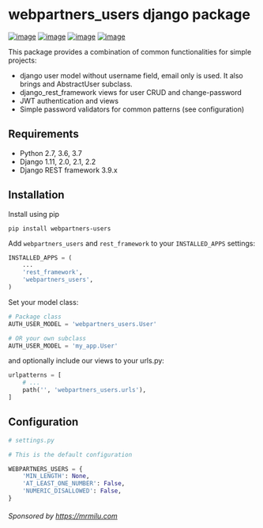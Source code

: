 # webpartners_users django package

[![image](https://img.shields.io/pypi/v/webpartners_users.svg)](https://pypi.org/project/webpartners_users/)
[![image](https://img.shields.io/pypi/l/webpartners_users.svg)](https://pypi.org/project/webpartners_users/)
[![image](https://img.shields.io/pypi/pyversions/webpartners_users.svg)](https://pypi.org/project/webpartners_users/)
[![image](https://img.shields.io/github/contributors/mrmilu/webpartners-users.svg)](https://github.com/mrmilu/webpartners-users/graphs/contributors)

This package provides a combination of common functionalities for simple projects:
- django user model without username field, email only is used. It also brings and AbstractUser subclass.
- django_rest_framework views for user CRUD and change-password
- JWT authentication and views
- Simple password validators for common patterns (see configuration)

## Requirements

- Python 2.7, 3.6, 3.7
- Django 1.11, 2.0, 2.1, 2.2
- Django REST framework  3.9.x

## Installation

Install using pip

```pip install webpartners-users```

Add ```webpartners_users``` and ```rest_framework``` to your ```INSTALLED_APPS``` settings:

```python
INSTALLED_APPS = (
    ...
    'rest_framework',
    'webpartners_users',
)
```

Set your model class:

```python
# Package class
AUTH_USER_MODEL = 'webpartners_users.User'

# OR your own subclass
AUTH_USER_MODEL = 'my_app.User'
```

and optionally include our views to your urls.py:

```python
urlpatterns = [
    # ...
    path('', 'webpartners_users.urls'),
]
```

## Configuration

```python
# settings.py

# This is the default configuration

WEBPARTNERS_USERS = {
    'MIN_LENGTH': None,
    'AT_LEAST_ONE_NUMBER': False,
    'NUMERIC_DISALLOWED': False,
}
```

###### Sponsored by https://mrmilu.com
